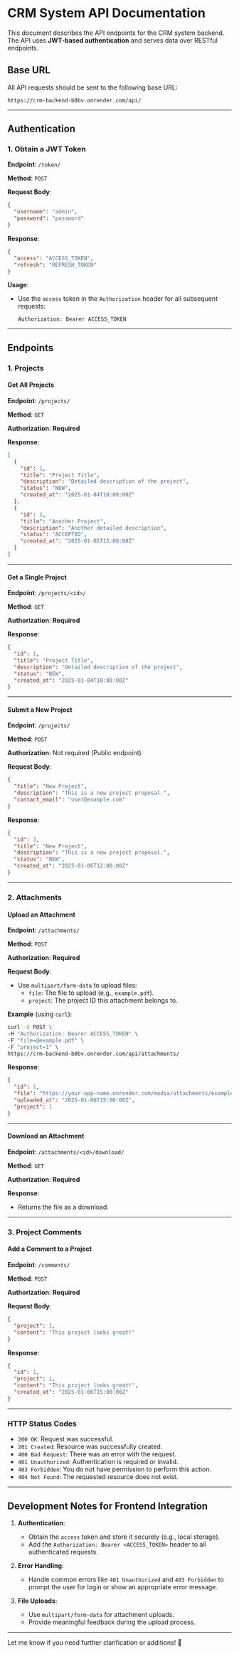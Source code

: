 # CRM System API Documentation

This document describes the API endpoints for the CRM system backend. The API uses **JWT-based authentication** and serves data over RESTful endpoints.

## Base URL
All API requests should be sent to the following base URL:
```
https://crm-backend-b0bv.onrender.com/api/
```

---

## Authentication

### 1. Obtain a JWT Token
**Endpoint**: `/token/`

**Method**: `POST`

**Request Body**:
```json
{
  "username": "admin",
  "password": "password"
}
```

**Response**:
```json
{
  "access": "ACCESS_TOKEN",
  "refresh": "REFRESH_TOKEN"
}
```

**Usage**:
- Use the `access` token in the `Authorization` header for all subsequent requests:
  ```
  Authorization: Bearer ACCESS_TOKEN
  ```

---

## Endpoints

### 1. Projects

#### **Get All Projects**
**Endpoint**: `/projects/`

**Method**: `GET`

**Authorization**: **Required**

**Response**:
```json
[
  {
    "id": 1,
    "title": "Project Title",
    "description": "Detailed description of the project",
    "status": "NEW",
    "created_at": "2025-01-04T10:00:00Z"
  },
  {
    "id": 2,
    "title": "Another Project",
    "description": "Another detailed description",
    "status": "ACCEPTED",
    "created_at": "2025-01-05T15:00:00Z"
  }
]
```

---

#### **Get a Single Project**
**Endpoint**: `/projects/<id>/`

**Method**: `GET`

**Authorization**: **Required**

**Response**:
```json
{
  "id": 1,
  "title": "Project Title",
  "description": "Detailed description of the project",
  "status": "NEW",
  "created_at": "2025-01-04T10:00:00Z"
}
```

---

#### **Submit a New Project**
**Endpoint**: `/projects/`

**Method**: `POST`

**Authorization**: Not required (Public endpoint)

**Request Body**:
```json
{
  "title": "New Project",
  "description": "This is a new project proposal.",
  "contact_email": "user@example.com"
}
```

**Response**:
```json
{
  "id": 3,
  "title": "New Project",
  "description": "This is a new project proposal.",
  "status": "NEW",
  "created_at": "2025-01-06T12:00:00Z"
}
```

---

### 2. Attachments

#### **Upload an Attachment**
**Endpoint**: `/attachments/`

**Method**: `POST`

**Authorization**: **Required**

**Request Body**:
- Use `multipart/form-data` to upload files:
  - `file`: The file to upload (e.g., `example.pdf`).
  - `project`: The project ID this attachment belongs to.

**Example** (using `curl`):
```bash
curl -X POST \
-H "Authorization: Bearer ACCESS_TOKEN" \
-F "file=@example.pdf" \
-F "project=1" \
https://crm-backend-b0bv.onrender.com/api/attachments/
```

**Response**:
```json
{
  "id": 1,
  "file": "https://your-app-name.onrender.com/media/attachments/example.pdf",
  "uploaded_at": "2025-01-06T15:00:00Z",
  "project": 1
}
```

---

#### **Download an Attachment**
**Endpoint**: `/attachments/<id>/download/`

**Method**: `GET`

**Authorization**: **Required**

**Response**:
- Returns the file as a download.

---

### 3. Project Comments

#### **Add a Comment to a Project**
**Endpoint**: `/comments/`

**Method**: `POST`

**Authorization**: **Required**

**Request Body**:
```json
{
  "project": 1,
  "content": "This project looks great!"
}
```

**Response**:
```json
{
  "id": 1,
  "project": 1,
  "content": "This project looks great!",
  "created_at": "2025-01-06T15:00:00Z"
}
```

---

### HTTP Status Codes
- `200 OK`: Request was successful.
- `201 Created`: Resource was successfully created.
- `400 Bad Request`: There was an error with the request.
- `401 Unauthorized`: Authentication is required or invalid.
- `403 Forbidden`: You do not have permission to perform this action.
- `404 Not Found`: The requested resource does not exist.

---

## Development Notes for Frontend Integration
1. **Authentication**:
   - Obtain the `access` token and store it securely (e.g., local storage).
   - Add the `Authorization: Bearer <ACCESS_TOKEN>` header to all authenticated requests.

2. **Error Handling**:
   - Handle common errors like `401 Unauthorized` and `403 Forbidden` to prompt the user for login or show an appropriate error message.

3. **File Uploads**:
   - Use `multipart/form-data` for attachment uploads.
   - Provide meaningful feedback during the upload process.

---

Let me know if you need further clarification or additions! 🚀
